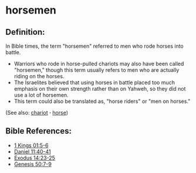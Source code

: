# horsemen #

## Definition: ##

In Bible times, the term "horsemen" referred to men who rode horses into battle.

* Warriors who rode in horse-pulled chariots may also have been called "horsemen," though this term usually refers to men who are actually riding on the horses.
* The Israelites believed that using horses in battle placed too much emphasis on their own strength rather than on Yahweh, so they did not use a lot of horsemen.
* This term could also be translated as, "horse riders" or "men on horses."

(See also: [chariot](../other/chariot.md) **·** [horse](../other/horse.md))

## Bible References: ##

* [1 Kings 01:5-6](https://door43.org/en/bible/notes/1ki/01/05)
* [Daniel 11:40-41](https://door43.org/en/bible/notes/dan/11/40)
* [Exodus 14:23-25](https://door43.org/en/bible/notes/exo/14/23)
* [Genesis 50:7-9](https://door43.org/en/bible/notes/gen/50/07)


